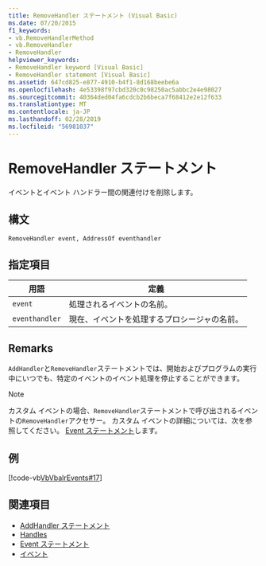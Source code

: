 ```yaml
---
title: RemoveHandler ステートメント (Visual Basic)
ms.date: 07/20/2015
f1_keywords:
- vb.RemoveHandlerMethod
- vb.RemoveHandler
- RemoveHandler
helpviewer_keywords:
- RemoveHandler keyword [Visual Basic]
- RemoveHandler statement [Visual Basic]
ms.assetid: 647cd825-e877-4910-b4f1-8d168beebe6a
ms.openlocfilehash: 4e53398f97cbd320c0c98250ac5abbc2e4e98027
ms.sourcegitcommit: 40364ded04fa6cdcb2b6beca7f68412e2e12f633
ms.translationtype: MT
ms.contentlocale: ja-JP
ms.lasthandoff: 02/28/2019
ms.locfileid: "56981037"
---
```

# <a name="removehandler-statement"></a>RemoveHandler ステートメント
イベントとイベント ハンドラー間の関連付けを削除します。  
  
## <a name="syntax"></a>構文  
  
```  
RemoveHandler event, AddressOf eventhandler  
```  
  
## <a name="parts"></a>指定項目  
  
|用語|定義|  
|---|---|  
|`event`|処理されるイベントの名前。|  
|`eventhandler`|現在、イベントを処理するプロシージャの名前。|  
  
## <a name="remarks"></a>Remarks  
 `AddHandler`と`RemoveHandler`ステートメントでは、開始およびプログラムの実行中にいつでも、特定のイベントのイベント処理を停止することができます。  
  
> [!NOTE]
>  カスタム イベントの場合、`RemoveHandler`ステートメントで呼び出されるイベントの`RemoveHandler`アクセサー。 カスタム イベントの詳細については、次を参照してください。 [Event ステートメント](../../../visual-basic/language-reference/statements/event-statement.md)します。  
  
## <a name="example"></a>例  
 [!code-vb[VbVbalrEvents#17](~/samples/snippets/visualbasic/VS_Snippets_VBCSharp/VbVbalrEvents/VB/Class1.vb#17)]  
  
## <a name="see-also"></a>関連項目
- [AddHandler ステートメント](../../../visual-basic/language-reference/statements/addhandler-statement.md)
- [Handles](../../../visual-basic/language-reference/statements/handles-clause.md)
- [Event ステートメント](../../../visual-basic/language-reference/statements/event-statement.md)
- [イベント](../../../visual-basic/programming-guide/language-features/events/index.md)
